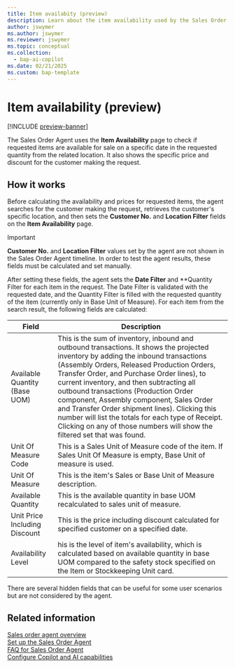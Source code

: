 ```yaml
---
title: Item availabity (preview)
description: Learn about the item availability used by the Sales Order agent.
author: jswymer
ms.author: jswymer
ms.reviewer: jswymer
ms.topic: conceptual
ms.collection:
  - bap-ai-copilot
ms.date: 02/21/2025
ms.custom: bap-template
---
```

# Item availability (preview)

[!INCLUDE [preview-banner](~/../shared-content/shared/preview-includes/preview-banner.md)]

The Sales Order Agent uses the **Item Availability** page to check if requested items are available for sale on a specific date in the requested quantity from the related location. It also shows the specific price and discount for the customer making the request.

## How it works

Before calculating the availability and prices for requested items, the agent searches for the customer making the request, retrieves the customer's specific location, and then sets the **Customer No.** and **Location Filter** fields on the **Item Availability** page.

> [!IMPORTANT]
> **Customer No.** and **Location Filter** values set by the agent are not shown in the Sales Order Agent timeline. In order to test the agent results, these fields must be calculated and set manually.

After setting these fields, the agent sets the **Date Filter** and **Quantity Filter for each item in the request. The Date Filter is validated with the requested date, and the Quantity Filter is filled with the requested quantity of the item (currently only in Base Unit of Measure).
For each item from the search result, the following fields are calculated:

|Field|Description|
|-|-|
|Available Quantity (Base UOM)|This is the sum of inventory, inbound and outbound transactions. It shows the projected inventory by adding the inbound transactions (Assembly Orders, Released Production Orders, Transfer Order, and Purchase Order lines), to current inventory, and then subtracting all outbound transactions (Production Order component, Assembly component, Sales Order and Transfer Order shipment lines). Clicking this number will list the totals for each type of Receipt. Clicking on any of those numbers will show the filtered set that was found.|
|Unit Of Measure Code|This is a Sales Unit of Measure code of the item. If Sales Unit Of Measure is empty, Base Unit of measure is used.|
|Unit Of Measure|This is the item's Sales or Base Unit of Measure description.|
|Available Quantity|This is the available quantity in base UOM recalculated to sales unit of measure.|
|Unit Price Including Discount|This is the price including discount calculated for specified customer on a specified date.|
|Availability Level|his is the level of item's availability, which is calculated based on available quantity in base UOM compared to the safety stock specified on the Item or Stockkeeping Unit card.|

There are several hidden fields that can be useful for some user scenarios but are not considered by the agent.

## Related information

[Sales order agent overview](sales-order-agent.md)  
[Set up the Sales Order Agent](sales-order-agent-setup.md)  
[FAQ for Sales Order Agent](faqs-sales-order-taker-agent.md)  
[Configure Copilot and AI capabilities](enable-ai.md)  
